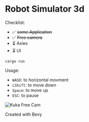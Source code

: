 # Robot Simulator 3d
Checklist:
- ✅ ~~some Application~~
- ✅ ~~Free camera~~
- ⏳ Axies
- ⏳ UI
```
cargo run
```
Usage: 
- `WASD`: to horizontal movment
- `LShift`: to move down
- `Space`: to move up
- `ESC`: to pause

![Kuka Free Cam](/assets/Robots-sim-2022-07-03.gif "Kuka")

Created with Bevy
